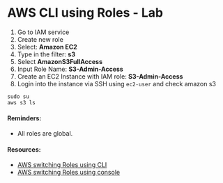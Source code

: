 # AWS CLI using Roles - Lab

1. Go to IAM service
2. Create new role
3. Select: **Amazon EC2**
4. Type in the filter: **s3**
5. Select **AmazonS3FullAccess**
6. Input Role Name: **S3-Admin-Access**
7. Create an EC2 Instance with IAM role: **S3-Admin-Access**
8. Login into the instance via SSH using `ec2-user` and check amazon s3

```
sudo su
aws s3 ls
```

#### Reminders:
- All roles are global.

#### Resources:
* [AWS switching Roles using CLI](https://aws.amazon.com/blogs/security/new-attach-an-aws-iam-role-to-an-existing-amazon-ec2-instance-by-using-the-aws-cli/)
* [AWS switching Roles using console](https://aws.amazon.com/blogs/security/easily-replace-or-attach-an-iam-role-to-an-existing-ec2-instance-by-using-the-ec2-console/)
